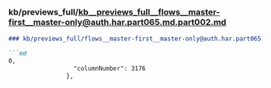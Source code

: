 ### kb/previews_full/kb__previews_full__flows__master-first__master-only@auth.har.part065.md.part002.md

```md
### kb/previews_full/flows__master-first__master-only@auth.har.part065.md (part 002)

```md
0,
                  "columnNumber": 3176
                },
   
```

```

```

